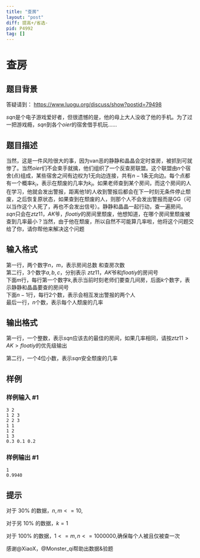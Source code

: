 ```yaml
---
title: "查房"
layout: "post"
diff: 提高+/省选-
pid: P4992
tag: []
---
```

# 查房
## 题目背景

答疑请到： https://www.luogu.org/discuss/show?postid=79498

$sqn$是个电子游戏爱好者，但很遗憾的是，他的母上大人没收了他的手机。为了过一把游戏瘾，$sqn$到各个$oier$的宿舍借手机玩......
## 题目描述

当然，这是一件风险很大的事，因为van恶的静静和晶晶会定时查房，被抓到可就惨了。当然$oier$们不会束手就擒，他们组织了一个反查房联盟。这个联盟由$n$个宿舍(点)组成，某些宿舍之间有边权为1无向边连接，共有$n-1$条无向边。每个点都有一个概率$k_i$，表示在颓废的几率为$k_i$。如果老师查到某个房间，而这个房间的人在学习，他就会发出警报，距离他1的人收到警报后都会在下一时刻无条件停止颓废，之后恢复原状态，如果查到在颓废的人，则那个人不会发出警报而是GG（可以当作这个人死了，再也不会发出信号）。静静和晶晶一起行动，查一遍房间。$sqn$只会在$ztz11$，$AK$爷，$floatiy$的房间里颓废，他想知道，在哪个房间里颓废被查到几率最小？当然，由于他在颓废，所以自然不可能算几率啦，他将这个问题交给了你，请你帮他来解决这个问题
## 输入格式

第一行，两个数字$n$，$m$，表示房间总数 和查房次数   
第二行，3个数字$a,b,c$，分别表示 $ztz11$，$AK$爷和$floatiy$的房间号    
下面$m$行，每行第一个数字$k$,表示当前时刻老师们要查几间房，后面$k$个数字，表示静静和晶晶要查的房间号  
下面$n-1$行，每行$2$个数，表示会相互发出警报的两个人   
最后一行，$n$个数，表示每个人颓废的几率
## 输出格式

第一行，一个整数，表示$sqn$应该去的最佳的房间，如果几率相同，请按$ztz11>AK>floatiy$的优先级输出

第二行，一个4位小数，表示$sqn$安全颓废的几率

## 样例

### 样例输入 #1
```
3 2
1 2 3
2 2 3
1 1
1 2
1 3
0.3 0.1 0.2

```
### 样例输出 #1
```
1
0.9940
```
## 提示

对于 $30$% 的数据，$n,m<=10$,

对于另 $10$% 的数据，$k=1$

对于 $100$% 的数据，$1<=m,n<=1000000$,确保每个人被且仅被查一次

感谢@XiaoX，@Monster_qi帮助出数据&验题

